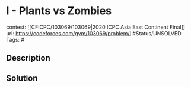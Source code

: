 # I - Plants vs Zombies

contest: [[CFICPC/103069/103069|2020 ICPC Asia East Continent Final]]
url: https://codeforces.com/gym/103069/problem/I
#Status/UNSOLVED
Tags: #

## Description

## Solution

